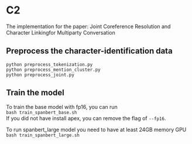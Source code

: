 # C2
The implementation for the paper: Joint Coreference Resolution and Character Linkingfor Multiparty Conversation


## Preprocess the character-identification data
`python preprocess_tokenization.py` \
`python preprocess_mention_cluster.py` \
`python preprocess_joint.py`


## Train the model
To train the base model with fp16, you can run \
`bash train_spanbert_base.sh` \
If you did not have install apex, you can remove the flag of `--fp16`.

To run spanbert_large model you need to have at least 24GB memory GPU\
`bash train_spanbert_large.sh` 


